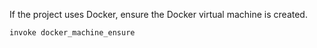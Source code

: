 If the project uses Docker, ensure the Docker virtual machine is created.

`invoke docker_machine_ensure`
